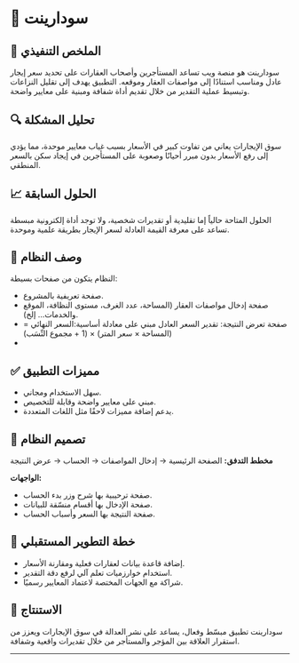 # 🏡 سودارينت

## 📝 الملخص التنفيذي
سودارينت هو منصة ويب تساعد المستأجرين وأصحاب العقارات على تحديد سعر إيجار عادل ومناسب استنادًا إلى مواصفات العقار وموقعه. التطبيق يهدف إلى تقليل النزاعات وتبسيط عملية التقدير من خلال تقديم أداة شفافة ومبنية على معايير واضحة.

## 🔍 تحليل المشكلة
سوق الإيجارات يعاني من تفاوت كبير في الأسعار بسبب غياب معايير موحدة، مما يؤدي إلى رفع الأسعار بدون مبرر أحيانًا وصعوبة على المستأجرين في إيجاد سكن بالسعر المنطقي.

## 📈 الحلول السابقة
الحلول المتاحة حالياً إما تقليدية أو تقديرات شخصية، ولا توجد أداة إلكترونية مبسطة تساعد على معرفة القيمة العادلة لسعر الإيجار بطريقة علمية وموحدة.

## 🧮 وصف النظام
النظام يتكون من صفحات بسيطة:
- صفحة تعريفية بالمشروع.
- صفحة إدخال مواصفات العقار (المساحة، عدد الغرف، مستوى النظافة، الموقع والخدمات... إلخ).
- صفحة تعرض النتيجة: تقدير السعر العادل مبني على معادلة أساسية:السعر النهائي = (المساحة × سعر المتر) × (1 + مجموع النِّسَب)
- 
## ✅ مميزات التطبيق
- سهل الاستخدام ومجاني.
- مبني على معايير واضحة وقابلة للتخصيص.
- يدعم إضافة مميزات لاحقًا مثل اللغات المتعددة.

## 🎨 تصميم النظام
**مخطط التدفق:**
الصفحة الرئيسية → إدخال المواصفات → الحساب → عرض النتيجة

**الواجهات:**
- صفحة ترحيبية بها شرح وزر بدء الحساب.
- صفحة الإدخال بها أقسام منسّقة للبيانات.
- صفحة النتيجة بها السعر وأسباب الحساب.

## 🚀 خطة التطوير المستقبلي
- إضافة قاعدة بيانات لعقارات فعلية ومقارنة الأسعار.
- استخدام خوارزميات تعلم آلي لرفع دقة التقدير.
- شراكة مع الجهات المختصة لاعتماد المعايير رسميًا.

## 🏁 الاستنتاج
سودارينت تطبيق مبسّط وفعال، يساعد على نشر العدالة في سوق الإيجارات ويعزز من استقرار العلاقة بين المؤجر والمستأجر من خلال تقديرات واقعية وشفافة.

---

